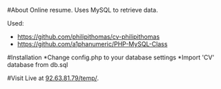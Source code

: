 #About
Online resume. Uses MySQL to retrieve data.

Used:
* https://github.com/philipithomas/cv-philipithomas
* https://github.com/a1phanumeric/PHP-MySQL-Class

#Installation
*Change config.php to your database settings
*Import 'CV' database from db.sql

#Visit
Live at [92.63.81.79/temp/](http://92.63.81.79/temp/).



 
